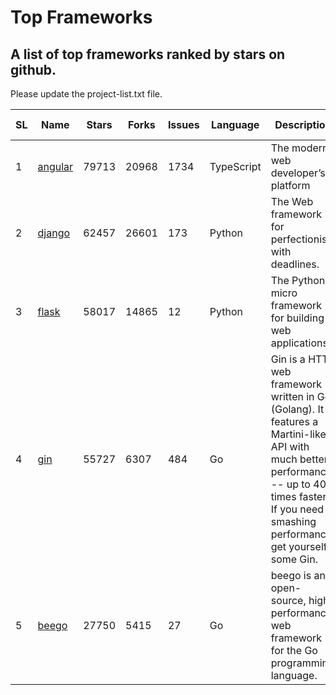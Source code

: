 # Top Frameworks
## A list of top frameworks ranked by stars on github.  
Please update the project-list.txt file.

| SL| Name  | Stars| Forks| Issues | Language | Description | Last Commit |
| --| ------| -----| ---- | ------ | -------- | ----------- | ----------- |
| 1 | [angular](https://github.com/angular/angular) | 79713 | 20968 | 1734 | TypeScript | The modern web developer’s platform | 2022-02-18 21:57:03 |
| 2 | [django](https://github.com/django/django) | 62457 | 26601 | 173 | Python | The Web framework for perfectionists with deadlines. | 2022-02-19 19:36:01 |
| 3 | [flask](https://github.com/pallets/flask) | 58017 | 14865 | 12 | Python | The Python micro framework for building web applications. | 2022-02-19 15:12:40 |
| 4 | [gin](https://github.com/gin-gonic/gin) | 55727 | 6307 | 484 | Go | Gin is a HTTP web framework written in Go (Golang). It features a Martini-like API with much better performance -- up to 40 times faster. If you need smashing performance, get yourself some Gin. | 2022-02-14 06:39:57 |
| 5 | [beego](https://github.com/beego/beego) | 27750 | 5415 | 27 | Go | beego is an open-source, high-performance web framework for the Go programming language. | 2022-02-06 15:12:12 |
